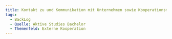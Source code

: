 ```yaml
---
title: Kontakt zu und Kommunikation mit Unternehmen sowie Kooperationsmöglichkeiten und mögliche Berufsbilder
tags:
  - BackLog
  - Quelle: Aktive Studies Bachelor
  - Themenfeld: Externe Kooperation
---
```

